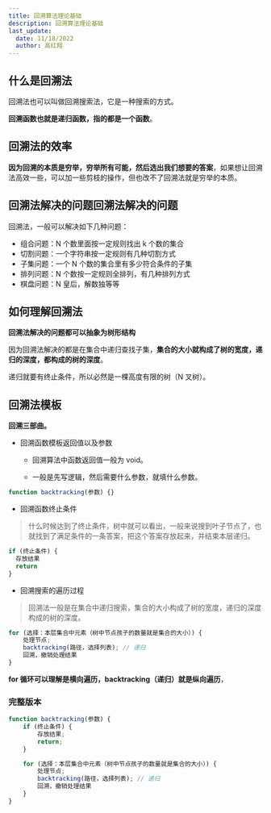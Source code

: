 ```yaml
---
title: 回溯算法理论基础
description: 回溯算法理论基础
last_update:
  date: 11/18/2022
  author: 高红翔
---
```


## 什么是回溯法

回溯法也可以叫做回溯搜索法，它是一种搜索的方式。

**回溯函数也就是递归函数，指的都是一个函数**。

## 回溯法的效率

**因为回溯的本质是穷举，穷举所有可能，然后选出我们想要的答案**，如果想让回溯法高效一些，可以加一些剪枝的操作，但也改不了回溯法就是穷举的本质。

## 回溯法解决的问题回溯法解决的问题

回溯法，一般可以解决如下几种问题：

- 组合问题：N 个数里面按一定规则找出 k 个数的集合
- 切割问题：一个字符串按一定规则有几种切割方式
- 子集问题：一个 N 个数的集合里有多少符合条件的子集
- 排列问题：N 个数按一定规则全排列，有几种排列方式
- 棋盘问题：N 皇后，解数独等等

## 如何理解回溯法

**回溯法解决的问题都可以抽象为树形结构**

因为回溯法解决的都是在集合中递归查找子集，**集合的大小就构成了树的宽度，递归的深度，都构成的树的深度**。

递归就要有终止条件，所以必然是一棵高度有限的树（N 叉树）。

## 回溯法模板

**回溯三部曲。**

- 回溯函数模板返回值以及参数

  - 回溯算法中函数返回值一般为 void。

  - 一般是先写逻辑，然后需要什么参数，就填什么参数。

```js
function backtracking(参数) {}
```

- 回溯函数终止条件

> 什么时候达到了终止条件，树中就可以看出，一般来说搜到叶子节点了，也就找到了满足条件的一条答案，把这个答案存放起来，并结束本层递归。

```js
if (终止条件) {
  存放结果
  return
}
```

- 回溯搜索的遍历过程

> 回溯法一般是在集合中递归搜索，集合的大小构成了树的宽度，递归的深度构成的树的深度。

```js
for (选择：本层集合中元素（树中节点孩子的数量就是集合的大小）) {
    处理节点;
    backtracking(路径，选择列表); // 递归
    回溯，撤销处理结果
}
```

**for 循环可以理解是横向遍历，backtracking（递归）就是纵向遍历**，

### 完整版本

```js
function backtracking(参数) {
    if (终止条件) {
        存放结果;
        return;
    }

    for (选择：本层集合中元素（树中节点孩子的数量就是集合的大小）) {
        处理节点;
        backtracking(路径，选择列表); // 递归
        回溯，撤销处理结果
    }
}
```
